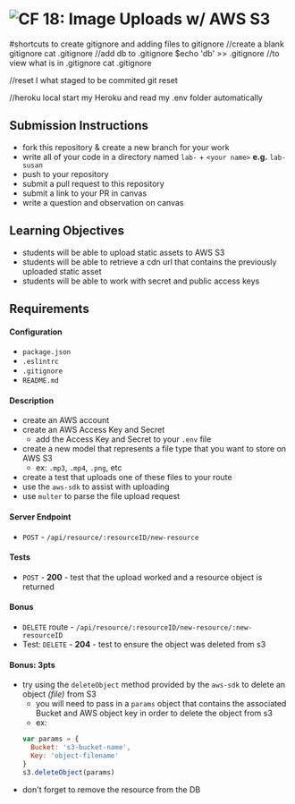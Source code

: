 ![CF](https://camo.githubusercontent.com/70edab54bba80edb7493cad3135e9606781cbb6b/687474703a2f2f692e696d6775722e636f6d2f377635415363382e706e67) 18: Image Uploads w/ AWS S3
===


#shortcuts to create gitignore and adding files to gitignore
//create a blank gitignore
cat .gitignore
//add db to .gitignore
$echo 'db' >> .gitignore
//to view what is in .gitignore
cat .gitignore

//reset I what staged to be commited
git reset

//heroku local start my Heroku and read my .env folder automatically

## Submission Instructions
  * fork this repository & create a new branch for your work
  * write all of your code in a directory named `lab-` + `<your name>` **e.g.** `lab-susan`
  * push to your repository
  * submit a pull request to this repository
  * submit a link to your PR in canvas
  * write a question and observation on canvas

## Learning Objectives  
* students will be able to upload static assets to AWS S3
* students will be able to retrieve a cdn url that contains the previously uploaded static asset
* students will be able to work with secret and public access keys

## Requirements
#### Configuration
* `package.json`
* `.eslintrc`
* `.gitignore`
* `README.md`

#### Description
* create an AWS account
* create an AWS Access Key and Secret
  * add the Access Key and Secret to your `.env` file
* create a new model that represents a file type that you want to store on AWS S3
  * ex: `.mp3`, `.mp4`, `.png`, etc
* create a test that uploads one of these files to your route
* use the `aws-sdk` to assist with uploading
* use `multer` to parse the file upload request

#### Server Endpoint
* `POST` - `/api/resource/:resourceID/new-resource`

#### Tests
* `POST` - **200** - test that the upload worked and a resource object is returned

#### Bonus
* `DELETE` route - `/api/resource/:resourceID/new-resource/:new-resourceID`
* Test: `DELETE` - **204** - test to ensure the object was deleted from s3

#### Bonus: 3pts
* try using the `deleteObject` method provided by the `aws-sdk` to delete an object *(file)* from S3
  * you will need to pass in a `params` object that contains the associated Bucket and AWS object key in order to delete the object from s3
  * ex:
  ``` javascript
  var params = {
    Bucket: 's3-bucket-name',
    Key: 'object-filename'
  }
  s3.deleteObject(params)
  ```
* don't forget to remove the resource from the DB
